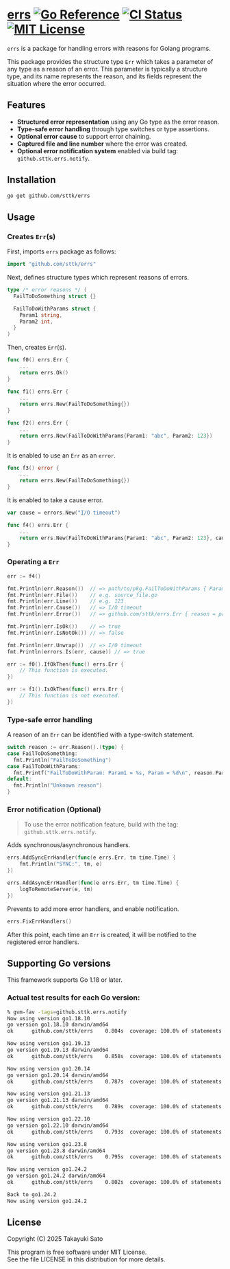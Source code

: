 # [errs][repo-url] [![Go Reference][pkg-dev-img]][pkg-dev-url] [![CI Status][ci-img]][ci-url] [![MIT License][mit-img]][mit-url]

`errs` is a package for handling errors with reasons for Golang programs.

This package provides the structure type `Err` which takes a parameter of any type as a reason of an error. 
This parameter is typically a structure type, and its name represents the reason, and its fields represent the situation where the error occurred.

## Features

- **Structured error representation** using any Go type as the error reason.
- **Type-safe error handling** through type switches or type assertions.
- **Optional error cause** to support error chaining.
- **Captured file and line number** where the error was created.
- **Optional error notification system** enabled via build tag: `github.sttk.errs.notify`.

## Installation

```sh
go get github.com/sttk/errs
```

## Usage

### Creates `Err`(s)

First, imports `errs` package as follows:

```go
import "github.com/sttk/errs"
```

Next, defines structure types which represent reasons of errors.

```go
type /* error reasons */ (
  FailToDoSomething struct {}

  FailToDoWithParams struct {
    Param1 string,
    Param2 int,
  }
)
```

Then, creates `Err`(s).

```go
func f0() errs.Err {
    ...
    return errs.Ok()
}
```

```go
func f1() errs.Err {
    ...
    return errs.New(FailToDoSomething{})
}

func f2() errs.Err {
    ...
    return errs.New(FailToDoWithParams{Param1: "abc", Param2: 123})
}
```

It is enabled to use an `Err` as an `error`.

```go
func f3() error {
    ...
    return errs.New(FailToDoSomething{})
}
```

It is enabled to take a cause error.

```go
var cause = errors.New("I/O timeout")

func f4() errs.Err {
    ...
    return errs.New(FailToDoWithParams{Param1: "abc", Param2: 123}, cause)
}
```

### Operating a `Err`

```go
err := f4()

fmt.Println(err.Reason())  // => path/to/pkg.FailToDoWithParams { Param1: abc, Param2: 123 }
fmt.Println(err.File())    // e.g. source_file.go
fmt.Println(err.Line())    // e.g. 123
fmt.Println(err.Cause())   // => I/O timeout
fmt.Println(err.Error())   // => github.com/sttk/errs.Err { reason = path/to/pkg.FailToDoWithParams { Param1: abc, Param2: 123 }, file = source_file.go, line = 123, cause = I/O timeout }

fmt.Println(err.IsOk())    // => true
fmt.Println(err.IsNotOk()) // => false

fmt.Println(err.Unwrap())  // => I/O timeout
fmt.Println(errors.Is(err, cause)) // => true
```
```go
err := f0().IfOkThen(func() errs.Err {
    // This function is executed.
})
```
```go
err := f1().IsOkThen(func() errs.Err {
    // This function is not executed.
})
```

### Type-safe error handling

A reason of an `Err` can be identified with a type-switch statement.

```go
switch reason := err.Reason().(type) {
case FailToDoSomething:
  fmt.Println("FailToDoSomething")
case FailToDoWithParams:
  fmt.Printf("FailToDoWithParam: Param1 = %s, Param = %d\n", reason.Param1, reason.Param2)
default:
  fmt.Println("Unknown reason")
}
```

### Error notification (Optional)

> To use the error notification feature, build with the tag: `github.sttk.errs.notify`.

Adds synchronous/asynchronous handlers.

```go
errs.AddSyncErrHandler(func(e errs.Err, tm time.Time) {
    fmt.Println("SYNC:", tm, e)
})

errs.AddAsyncErrHandler(func(e errs.Err, tm time.Time) {
    logToRemoteServer(e, tm)
})
```

Prevents to add more error handlers, and enable notification.

```go
errs.FixErrHandlers()
```

After this point, each time an `Err` is created, it will be notified to the registered error handlers.

## Supporting Go versions

This framework supports Go 1.18 or later.

### Actual test results for each Go version:

```sh
% gvm-fav -tags=github.sttk.errs.notify
Now using version go1.18.10
go version go1.18.10 darwin/amd64
ok  	github.com/sttk/errs	0.804s	coverage: 100.0% of statements

Now using version go1.19.13
go version go1.19.13 darwin/amd64
ok  	github.com/sttk/errs	0.858s	coverage: 100.0% of statements

Now using version go1.20.14
go version go1.20.14 darwin/amd64
ok  	github.com/sttk/errs	0.787s	coverage: 100.0% of statements

Now using version go1.21.13
go version go1.21.13 darwin/amd64
ok  	github.com/sttk/errs	0.789s	coverage: 100.0% of statements

Now using version go1.22.10
go version go1.22.10 darwin/amd64
ok  	github.com/sttk/errs	0.793s	coverage: 100.0% of statements

Now using version go1.23.8
go version go1.23.8 darwin/amd64
ok  	github.com/sttk/errs	0.795s	coverage: 100.0% of statements

Now using version go1.24.2
go version go1.24.2 darwin/amd64
ok  	github.com/sttk/errs	0.802s	coverage: 100.0% of statements

Back to go1.24.2
Now using version go1.24.2
```

## License

Copyright (C) 2025 Takayuki Sato

This program is free software under MIT License.<br>
See the file LICENSE in this distribution for more details.


[repo-url]: https://github.com/sttk/errs
[pkg-dev-img]: https://pkg.go.dev/badge/github.com/sttk/errs.svg
[pkg-dev-url]: https://pkg.go.dev/github.com/sttk/errs
[ci-img]: https://github.com/sttk/errs/actions/workflows/go.yml/badge.svg
[ci-url]: https://github.com/sttk/errs/actions?query=branch%3Amain
[mit-img]: https://img.shields.io/badge/license-MIT-green.svg
[mit-url]: https://opensource.org/licenses/MIT
